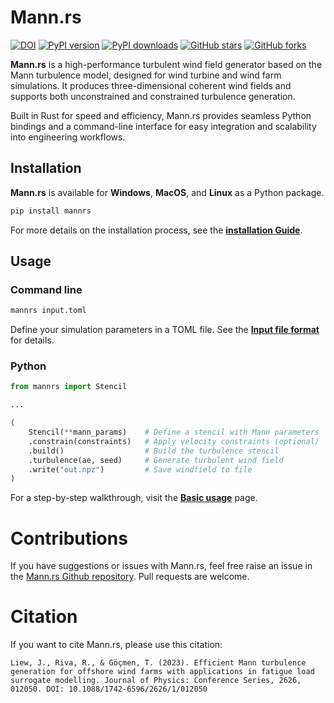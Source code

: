 # Mann.rs

[![DOI](https://zenodo.org/badge/450532624.svg)](https://zenodo.org/badge/latestdoi/450532624)
[![PyPI version](https://badge.fury.io/py/mannrs.svg)](https://badge.fury.io/py/mannrs)
[![PyPI downloads](https://img.shields.io/pypi/dm/mannrs.svg)](https://pypi.org/project/mannrs/)
[![GitHub stars](https://img.shields.io/github/stars/jaimeliew1/mann.rs.svg?style=social)](https://github.com/jaimeliew1/Mann.rs)
[![GitHub forks](https://img.shields.io/github/forks/jaimeliew1/mann.rs.svg?style=social)](https://github.com/jaimeliew1/Mann.rs)


**Mann.rs** is a high-performance turbulent wind field generator based on the Mann turbulence model, designed for wind turbine and wind farm simulations. It produces three-dimensional coherent wind fields and supports both unconstrained and constrained turbulence generation.

Built in Rust for speed and efficiency, Mann.rs provides seamless Python bindings and a command-line interface for easy integration and scalability into engineering workflows.

## **Installation**
**Mann.rs** is available for **Windows**, **MacOS**, and **Linux** as a Python package.
```bash
pip install mannrs
```
For more details on the installation process, see the [**installation Guide**](installation).
## **Usage**

### **Command line**
```bash
mannrs input.toml
```
Define your simulation parameters in a TOML file. See the [**Input file format**](api/schema) for details.

### **Python**

```python
from mannrs import Stencil

...

(
    Stencil(**mann_params)    # Define a stencil with Mann parameters
    .constrain(constraints)   # Apply velocity constraints (optional)
    .build()                  # Build the turbulence stencil
    .turbulence(ae, seed)     # Generate turbulent wind field
    .write("out.npz")         # Save windfield to file
)

```
For a step-by-step walkthrough, visit the [**Basic usage**](usage/basic_usage) page.



# Contributions
If you have suggestions or issues with Mann.rs, feel free raise an issue in the [Mann.rs Github repository](https://github.com/jaimeliew1/Mann.rs). Pull requests are welcome.

# Citation
If you want to cite Mann.rs, please use this citation:
```
Liew, J., Riva, R., & Göçmen, T. (2023). Efficient Mann turbulence generation for offshore wind farms with applications in fatigue load surrogate modelling. Journal of Physics: Conference Series, 2626, 012050. DOI: 10.1088/1742-6596/2626/1/012050
```
